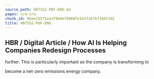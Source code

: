 ```yaml
---
source_path: H07IG2-PDF-ENG.md
pages: n/a-n/a
chunk_id: 0bee15575aa2f89de70960fe143f167bf26073d2
title: H07IG2-PDF-ENG
---
```

## HBR / Digital Article / How AI Is Helping Companies Redesign Processes

further. This is particularly important as the company is transforming to

become a net-zero emissions energy company.
